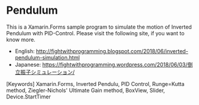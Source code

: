 # Pendulum

This is a Xamarin.Forms sample program to simulate the motion of Inverted Pendulum with PID-Control. Please visit the following site, if you want to know more.

* English: http://fightwithprogramming.blogspot.com/2018/06/inverted-pendulum-simulation.html
* Japanese: https://fightwithprogramming.wordpress.com/2018/06/03/倒立振子シミュレーション/

[Keywords] Xamarin.Forms, Inverted Pendulu, PID Control, Runge=Kutta method, Ziegler-Nichols' Ultimate Gain method, BoxView, Slider, Device.StartTimer
